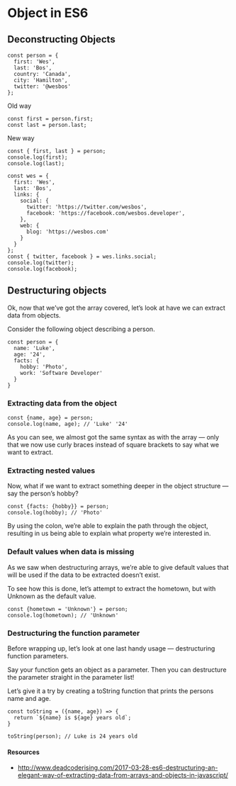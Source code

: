 # Object in ES6

## Deconstructing Objects

```
const person = {
  first: 'Wes',
  last: 'Bos',
  country: 'Canada',
  city: 'Hamilton',
  twitter: '@wesbos'
};
```
Old way

```
const first = person.first;
const last = person.last;
```


New way

```
const { first, last } = person;
console.log(first);
console.log(last);
```

```
const wes = {
  first: 'Wes',
  last: 'Bos',
  links: {
    social: {
      twitter: 'https://twitter.com/wesbos',
      facebook: 'https://facebook.com/wesbos.developer',
    },
    web: {
      blog: 'https://wesbos.com'
    }
  }
};
const { twitter, facebook } = wes.links.social;
console.log(twitter);
console.log(facebook);
```

## Destructuring objects

Ok, now that we’ve got the array covered, let’s look at have we can extract data from objects.

Consider the following object describing a person.

```
const person = {  
  name: 'Luke',
  age: '24',
  facts: {
    hobby: 'Photo',
    work: 'Software Developer'
  }
}
```

### Extracting data from the object

```
const {name, age} = person;  
console.log(name, age); // 'Luke' '24'
```

As you can see, we almost got the same syntax as with the array — only that we now use curly braces instead of square brackets to say what we want to extract.

### Extracting nested values

Now, what if we want to extract something deeper in the object structure — say the person’s hobby?

```
const {facts: {hobby}} = person;  
console.log(hobby); // 'Photo'
```

By using the colon, we’re able to explain the path through the object, resulting in us being able to explain what property we’re interested in.

### Default values when data is missing

As we saw when destructuring arrays, we’re able to give default values that will be used if the data to be extracted doesn’t exist.

To see how this is done, let’s attempt to extract the hometown, but with Unknown as the default value.

```
const {hometown = 'Unknown'} = person;  
console.log(hometown); // 'Unknown'
```

### Destructuring the function parameter

Before wrapping up, let’s look at one last handy usage — destructuring function parameters.

Say your function gets an object as a parameter. Then you can destructure the parameter straight in the parameter list!

Let’s give it a try by creating a toString function that prints the persons name and age.

```
const toString = ({name, age}) => {  
  return `${name} is ${age} years old`;
}

toString(person); // Luke is 24 years old  
```


#### Resources

- http://www.deadcoderising.com/2017-03-28-es6-destructuring-an-elegant-way-of-extracting-data-from-arrays-and-objects-in-javascript/
